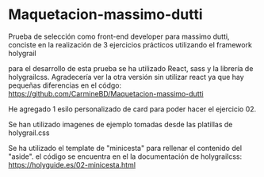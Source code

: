 # Maquetacion-massimo-dutti

Prueba de selección como front-end developer para massimo dutti, conciste en la realización de 3 ejercicios prácticos utilizando el framework holygrail

para el desarrollo de esta prueba se ha utilizado React, sass y la librería de holygrailcss. Agradecería ver la otra versión sin utilizar react ya que hay pequeñas diferencias en el códgo:  
https://github.com/CarmineBD/Maquetacion-massimo-dutti

He agregado 1 esilo personalizado de card para poder hacer el ejercicio 02.

Se han utilizado imagenes de ejemplo tomadas desde las platillas de holygrail.css

Se ha utilizado el template de "minicesta" para rellenar el contenido del "aside". el código se encuentra en el la documentación de holygrailcss: https://holyguide.es/02-minicesta.html
